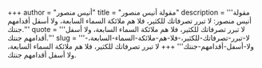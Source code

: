 +++
author = "أنيس منصور"
title = "مقولة أنيس منصور"
description = '''مقولة أنيس منصور: لا تبرر تصرفاتك للكثير، فلا هم ملائكة السماء السابعة، ولا أسفل أقدامهم جنتك.'''
quote = '''لا تبرر تصرفاتك للكثير، فلا هم ملائكة السماء السابعة، ولا أسفل أقدامهم جنتك.'''
slug = '''لا-تبرر-تصرفاتك-للكثير،-فلا-هم-ملائكة-السماء-السابعة،-ولا-أسفل-أقدامهم-جنتك'''
+++
لا تبرر تصرفاتك للكثير، فلا هم ملائكة السماء السابعة، ولا أسفل أقدامهم جنتك.
